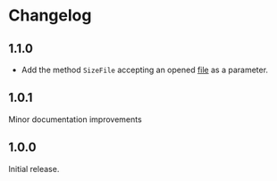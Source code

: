 # Changelog

## 1.1.0

* Add the method `SizeFile` accepting an opened [file](https://golang.org/pkg/os/#File) as a parameter.

## 1.0.1

Minor documentation improvements

## 1.0.0

Initial release.
